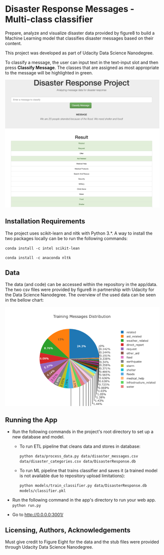 # Disaster Response Messages - Multi-class classifier

Prepare, analyze and visualize disaster data provided by figure8 to build a Machine Learning model that classifies disaster messages based on their content. 

This project was developed as part of Udacity Data Science Nanodegree.

To classify a message, the user can input text in the text-input slot and then press __Classify Message__. The classes that are assigned as most appropriate to the message will be highlighted in green.

![Classify messages example](figures/example.png)

## Installation Requirements

The project uses scikit-learn and nltk with Python 3.*. A way to install the two packages locally can be to run the following commands:

`conda install -c intel scikit-lean`

`conda install -c anaconda nltk`

## Data
The data (and code) can be accessed within the repository in the app/data. The two csv files were provided by figure8 in partnership with Udacity for the Data Science Nanodegree.
The overview of the used data can be seen in the bellow chart:

![Training Data Overview](figures/pie-chart-messages.png)


## Running the App

* Run the following commands in the project's root directory to set up a new database and model.

    * To run ETL pipeline that cleans data and stores in database:

        `python data/process_data.py data/disaster_messages.csv data/disaster_categories.csv data/DisasterResponse.db`

    * To run ML pipeline that trains classifier and saves it (a trained model is not available due to repository upload limitations):

        `python models/train_classifier.py data/DisasterResponse.db models/classifier.pkl` 

* Run the following command in the app's directory to run your web app. 
    `python run.py`

* Go to http://0.0.0.0:3001/

## Licensing, Authors, Acknowledgements

Must give credit to Figure Eight for the data and the stub files were provided through Udacity Data Science Nanodegree. 